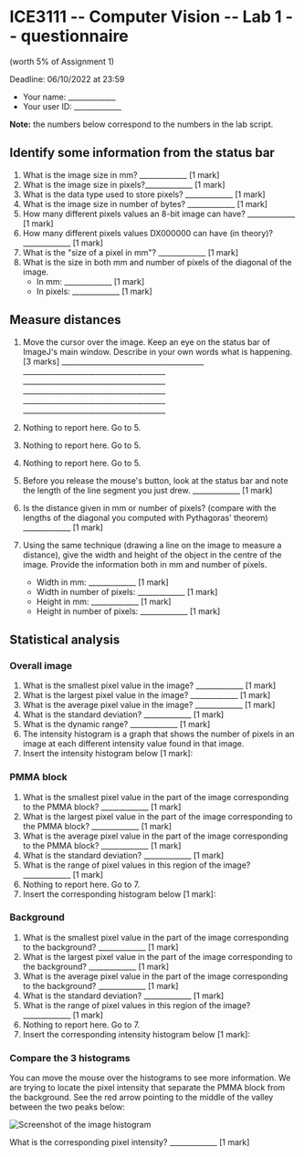 # ICE3111 -- Computer Vision -- Lab 1 -- questionnaire

(worth 5% of Assignment 1)

Deadline: 06/10/2022 at 23:59

- Your name: \_\_\_\_\_\_\_\_\_\_\_\_\_
- Your user ID: \_\_\_\_\_\_\_\_\_\_\_\_\_


**Note:** the numbers below correspond to the numbers in the lab script.

## Identify some information from the  status bar

1. What is the image size in mm? \_\_\_\_\_\_\_\_\_\_\_\_\_ [1 mark]
2. What is the image size in pixels?\_\_\_\_\_\_\_\_\_\_\_\_\_ [1 mark]
3. What is the data type used to store pixels?     \_\_\_\_\_\_\_\_\_\_\_\_\_ [1 mark]
4. What is the image size in number of bytes? \_\_\_\_\_\_\_\_\_\_\_\_\_ [1 mark]
5. How many different pixels values an 8-bit image can have? \_\_\_\_\_\_\_\_\_\_\_\_\_ [1 mark]
6. How many different pixels values DX000000 can have (in theory)? \_\_\_\_\_\_\_\_\_\_\_\_\_ [1 mark]
7. What is the "size of a pixel in mm"? \_\_\_\_\_\_\_\_\_\_\_\_\_ [1 mark]
8. What is the size in both mm and number of pixels of the diagonal of the image.
    - In mm: \_\_\_\_\_\_\_\_\_\_\_\_\_ [1 mark]
    - In pixels: \_\_\_\_\_\_\_\_\_\_\_\_\_ [1 mark]

## Measure distances

1. Move the cursor over the image. Keep an eye on the status bar of ImageJ's main window. Describe in your own words what is happening. [3 marks]
\_\_\_\_\_\_\_\_\_\_\_\_\_\_\_\_\_\_\_\_\_\_\_\_\_\_\_\_\_\_\_\_\_\_\_\_\_\_\_
\_\_\_\_\_\_\_\_\_\_\_\_\_\_\_\_\_\_\_\_\_\_\_\_\_\_\_\_\_\_\_\_\_\_\_\_\_\_\_
\_\_\_\_\_\_\_\_\_\_\_\_\_\_\_\_\_\_\_\_\_\_\_\_\_\_\_\_\_\_\_\_\_\_\_\_\_\_\_
\_\_\_\_\_\_\_\_\_\_\_\_\_\_\_\_\_\_\_\_\_\_\_\_\_\_\_\_\_\_\_\_\_\_\_\_\_\_\_
\_\_\_\_\_\_\_\_\_\_\_\_\_\_\_\_\_\_\_\_\_\_\_\_\_\_\_\_\_\_\_\_\_\_\_\_\_\_\_
\_\_\_\_\_\_\_\_\_\_\_\_\_\_\_\_\_\_\_\_\_\_\_\_\_\_\_\_\_\_\_\_\_\_\_\_\_\_\_

2. Nothing to report here. Go to 5.

3. Nothing to report here. Go to 5.

4. Nothing to report here. Go to 5.

5. Before you release the mouse's button, look at the status bar and note the length of the line segment you just drew. \_\_\_\_\_\_\_\_\_\_\_\_\_ [1 mark]

6. Is the distance given in mm or number of pixels? (compare with the lengths of the diagonal you computed with Pythagoras' theorem) \_\_\_\_\_\_\_\_\_\_\_\_\_ [1 mark]

7. Using the same technique (drawing a line on the image to measure a distance), give the width and height of the object in the centre of the image. Provide the information both in mm and number of pixels.

    - Width in mm: \_\_\_\_\_\_\_\_\_\_\_\_\_ [1 mark]
    - Width in number of pixels: \_\_\_\_\_\_\_\_\_\_\_\_\_ [1 mark]
    - Height in mm: \_\_\_\_\_\_\_\_\_\_\_\_\_ [1 mark]
    - Height in number of pixels: \_\_\_\_\_\_\_\_\_\_\_\_\_ [1 mark]

## Statistical analysis

### Overall image

1. What is the smallest pixel value in the image? \_\_\_\_\_\_\_\_\_\_\_\_\_ [1 mark]
2. What is the largest pixel value in the image? \_\_\_\_\_\_\_\_\_\_\_\_\_ [1 mark]
3. What is the average pixel value in the image? \_\_\_\_\_\_\_\_\_\_\_\_\_ [1 mark]
4. What is the standard deviation? \_\_\_\_\_\_\_\_\_\_\_\_\_ [1 mark]
5. What is the dynamic range? \_\_\_\_\_\_\_\_\_\_\_\_\_ [1 mark]
6. The intensity histogram is a graph that shows the number of pixels in an image at each different intensity value found in that image.
7. Insert the intensity histogram below [1 mark]:



### PMMA block

1. What is the smallest pixel value in the part of the image corresponding to the PMMA block? \_\_\_\_\_\_\_\_\_\_\_\_\_ [1 mark]
2. What is the largest pixel value in the part of the image corresponding to the PMMA block? \_\_\_\_\_\_\_\_\_\_\_\_\_ [1 mark]
3. What is the average pixel value in the part of the image corresponding to the PMMA block? \_\_\_\_\_\_\_\_\_\_\_\_\_ [1 mark]
4. What is the standard deviation? \_\_\_\_\_\_\_\_\_\_\_\_\_ [1 mark]
5. What is the range of pixel values in this region of the image? \_\_\_\_\_\_\_\_\_\_\_\_\_ [1 mark]
6. Nothing to report here. Go to 7.
7. Insert the corresponding histogram below [1 mark]:


### Background

1. What is the smallest pixel value in the part of the image corresponding to the background? \_\_\_\_\_\_\_\_\_\_\_\_\_ [1 mark]
2. What is the largest pixel value in the part of the image corresponding to the background? \_\_\_\_\_\_\_\_\_\_\_\_\_ [1 mark]
3. What is the average pixel value in the part of the image corresponding to the background? \_\_\_\_\_\_\_\_\_\_\_\_\_ [1 mark]
4. What is the standard deviation? \_\_\_\_\_\_\_\_\_\_\_\_\_ [1 mark]
5. What is the range of pixel values in this region of the image? \_\_\_\_\_\_\_\_\_\_\_\_\_ [1 mark]
6. Nothing to report here. Go to 7.
7. Insert the corresponding intensity histogram below [1 mark]:


### Compare the 3 histograms

You can move the mouse over the histograms to see more information. We are trying to locate the pixel intensity that separate the PMMA block from the background. See the red arrow pointing to the middle of the valley between the two peaks below:

![Screenshot of the image histogram](images/imagej-histograms-valley.png)

What is the corresponding pixel intensity? \_\_\_\_\_\_\_\_\_\_\_\_\_ [1 mark]
